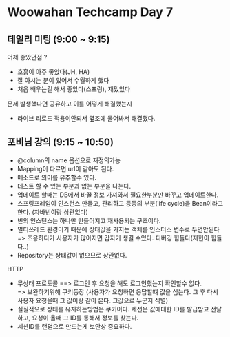 # Woowahan Techcamp Day 7

## 데일리 미팅 (9:00 ~ 9:15)

어제 좋았던점 ?
   
- 호흡이 아주 좋았다(JH, HA)  
- 잘 아시는 분이 있어서 수월하게 했다  
- 처음 배우는걸 해서 좋았다(스프링), 재밌었다  

문제 발생했다면 공유하고 이를 어떻게 해결했는지 
 
- 라이브 리로드 적용이안되서 옆조에 물어봐서 해결했다. 

## 포비님 강의 (9:15 ~ 10:50)

- @column의 name 옵션으로 재정의가능  
- Mapping이 다르면 url이 같아도 된다.  
- 메소드로 의미를 유추할수 있다.  
- 테스트 할 수 있는 부분과 없는 부분을 나눈다.  
- 업데이트 할때는 DB에서 바꿀 정보 가져와서 필요한부분만 바꾸고 업데이트한다.   
- 스프링프레임이 인스턴스 만들고, 관리하고 등등의 부분(life cycle)을 Bean이라고 한다. (자바빈이랑 상관없다)  
- 빈의 인스턴스는 하나만 만들어지고 재사용되는 구조이다.  
- 멀티쓰레드 환경이기 때문에 상태값을 가지는 객체를 인스터스 변수로 두면안된다  
=> 조용하다가 사용자가 많아지면 갑자기 생길 수있다. 디버깅 힘들다(재현이 힘들다..)  
- Repository는 상태값이 없으므로 상관없다. 

HTTP

- 무상태 프로토콜 ==> 로그인 후 요청을 해도 로그인했는지 확인할수 없다.  
=> 보완하기위해 쿠키등장 (사용자가 요청하면 응답할떄 값을 심는다. 그 후 다시 사용자 요청올때 그 값이랑 같이 온다. 그값으로 누군지 식별) 
- 실질적으로 상태를 유지하는방법은 쿠키이다. 세션은 값에대한 ID를 발급받고 전달하고, 요청이 올때 그 ID를 통해서 정보를 찾는다.  
- 세션ID를 랜덤으로 만드는게 보안상 중요하다.